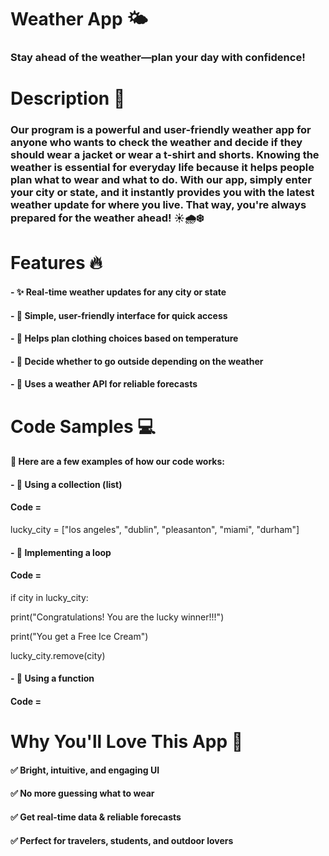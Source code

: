 # Weather App 🌤
###  **Stay ahead of the weather—plan your day with confidence!**

# Description 📌
### Our program is a **powerful and user-friendly weather app** for anyone who wants to check the weather and decide if they should wear a **jacket** or wear a **t-shirt and shorts**. Knowing the weather is **essential for everyday life** because it helps people plan **what to wear** and **what to do**. With our app, simply **enter your city or state**, and it instantly provides you with the **latest weather update** for where you live. That way, you're **always prepared** for the weather ahead! ☀️🌧❄️

# Features 🔥
#### - ✨ **Real-time weather updates** for any city or state 

#### - 🎯 **Simple, user-friendly interface** for quick access 

#### - 👕 **Helps plan clothing** choices based on temperature 

#### - 🚶 **Decide whether to go outside** depending on the weather 

#### - 📡 **Uses a weather API** for reliable forecasts

# Code Samples 💻
#### 🔹 Here are a few examples of how our code works:

#### - 🔸 **Using a collection (list)**
#### Code =
lucky_city = ["los angeles", "dublin", "pleasanton", "miami", "durham"]
#### - 🔹 **Implementing a loop**
#### Code =
if city in lucky_city:

  print("Congratulations! You are the lucky winner!!!")
  
  print("You get a Free Ice Cream")
  
  lucky_city.remove(city)
  
#### - 🔸 **Using a function**
#### Code =

# Why You'll Love This App 🎨
#### ✅ **Bright, intuitive, and engaging UI**

#### ✅ **No more guessing what to wear**

#### ✅ **Get real-time data & reliable forecasts**

#### ✅ **Perfect for travelers, students, and outdoor lovers**

